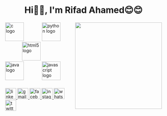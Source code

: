 <h1 align="center">Hi🙋‍♂️, I'm Rifad Ahamed😊😊</h1>

###

<img align="right" height="279" src="https://scontent.fzyl2-2.fna.fbcdn.net/v/t39.30808-6/490436895_1871945073630825_7234276491207572149_n.jpg?stp=cp6_dst-jpg_tt6&_nc_cat=102&ccb=1-7&_nc_sid=833d8c&_nc_ohc=-i2WeClo5_UQ7kNvwFnwTT2&_nc_oc=AdkwV_myu9HAa7z4pWsKV_iovoW6zdw-7aYTSwhMeKSPnZruA2TK_o0sJodHMuIjpGU&_nc_zt=23&_nc_ht=scontent.fzyl2-2.fna&_nc_gid=aNZL94F3WI8uMnVPk81_-Q&oh=00_AfPkguaVob1vUilqU7LgtDgmgxbSVbvgfODHbfJUTeJuBQ&oe=6862C005"  />

###

<div align="left">
  <img src="https://cdn.jsdelivr.net/gh/devicons/devicon/icons/c/c-original.svg" height="60" alt="c logo"  />
  <img width="50" />
  <img src="https://cdn.jsdelivr.net/gh/devicons/devicon/icons/python/python-original.svg" height="60" alt="python logo"  />
  <img width="50" />
  <img src="https://cdn.jsdelivr.net/gh/devicons/devicon/icons/html5/html5-original.svg" height="60" alt="html5 logo"  />
  <img width="50" />
  <img src="https://cdn.jsdelivr.net/gh/devicons/devicon/icons/java/java-original.svg" height="60" alt="java logo"  />
  <img width="50" />
  <img src="https://cdn.jsdelivr.net/gh/devicons/devicon/icons/javascript/javascript-original.svg" height="60" alt="javascript logo"  />
</div>

###

<div align="left">
  <a href="https://www.linkedin.com/in/rifad-ahamed-3972b8355/" target="_blank">
    <img src="https://img.shields.io/static/v1?message=LinkedIn&logo=linkedin&label=&color=0077B5&logoColor=white&labelColor=&style=for-the-badge" height="35" alt="linkedin logo"  />
  </a>
  <a href="rifadahamed523@gmail.com" target="_blank">
    <img src="https://img.shields.io/static/v1?message=Gmail&logo=gmail&label=&color=D14836&logoColor=white&labelColor=&style=for-the-badge" height="35" alt="gmail logo"  />
  </a>
  <a href="https://www.facebook.com/rifadahamed523" target="_blank">
    <img src="https://img.shields.io/static/v1?message=Facebook&logo=facebook&label=&color=1877F2&logoColor=white&labelColor=&style=for-the-badge" height="35" alt="facebook logo"  />
  </a>
  <a href="https://www.instagram.com/rifadahamed523/" target="_blank">
    <img src="https://img.shields.io/static/v1?message=Instagram&logo=instagram&label=&color=E4405F&logoColor=white&labelColor=&style=for-the-badge" height="35" alt="instagram logo"  />
  </a>
  <a href="01883753585" target="_blank">
    <img src="https://img.shields.io/static/v1?message=Whatsapp&logo=whatsapp&label=&color=25D366&logoColor=white&labelColor=&style=for-the-badge" height="35" alt="whatsapp logo"  />
  </a>
  <a href="https://x.com/RifatAh13625354" target="_blank">
    <img src="https://img.shields.io/static/v1?message=Twitter&logo=twitter&label=&color=1DA1F2&logoColor=white&labelColor=&style=for-the-badge" height="35" alt="twitter logo"  />
  </a>
</div>

###
